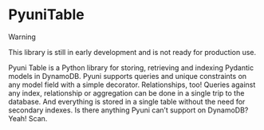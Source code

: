 # PyuniTable

> [!WARNING]
> This library is still in early development and is not ready for production use.

Pyuni Table is a Python library for storing, retrieving and indexing Pydantic models in DynamoDB. Pyuni supports
queries and unique constraints on any model field with a simple decorator. Relationships, too! Queries against any
index, relationship or aggregation can be done in a single trip to the database. And everything is stored in a single
table without the need for secondary indexes. Is there anything Pyuni can’t support on DynamoDB? Yeah! Scan.
